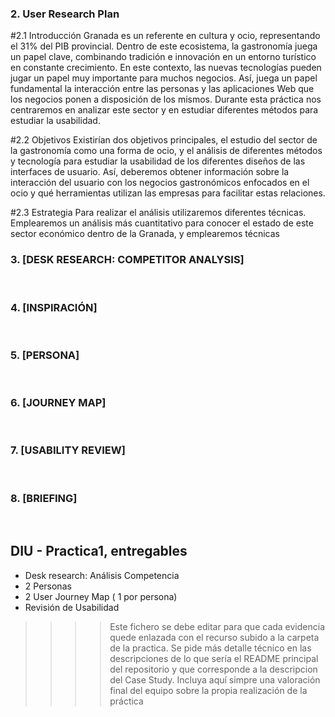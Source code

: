 ### 2. User Research Plan


#2.1 Introducción
Granada es un referente en cultura y ocio, representando el 31% del PIB provincial. Dentro de este ecosistema, la gastronomía juega un papel clave, combinando tradición e innovación en un entorno turístico en constante crecimiento. En este contexto, las nuevas tecnologías pueden jugar un papel muy importante para muchos negocios. Así, juega un papel fundamental la interacción entre las personas y las aplicaciones Web que los negocios ponen a disposición de los mismos. Durante esta práctica nos centraremos en analizar este sector y en estudiar diferentes métodos para estudiar la usabilidad.

#2.2 Objetivos
Existirían dos objetivos principales, el estudio del sector de la gastronomía como una forma de ocio, y el análisis de diferentes métodos y tecnología para estudiar la usabilidad de los
diferentes diseños de las interfaces de usuario. Así, deberemos obtener información sobre la interacción del usuario con los negocios gastronómicos enfocados en el ocio y qué herramientas utilizan las empresas para facilitar estas relaciones.

#2.3 Estrategia
Para realizar el análisis utilizaremos diferentes técnicas. Emplearemos un análisis más cuantitativo para conocer el estado de este sector económico dentro de la Granada, y emplearemos técnicas 
<br> 

### 3. [DESK RESEARCH: COMPETITOR ANALYSIS]

<br>

### 4. [INSPIRACIÓN] 

<br> 

### 5. [PERSONA]

<br>

### 6. [JOURNEY MAP]

<br>

### 7. [USABILITY REVIEW] 

<br>

### 8. [BRIEFING] 

<br>




## DIU - Practica1, entregables


- Desk research: Análisis Competencia 
- 2 Personas 
- 2 User Journey Map  ( 1 por persona)
- Revisión de Usabilidad 


>>>> Este fichero se debe editar para que cada evidencia quede enlazada con el recurso subido a la carpeta de la practica. Se pide más detalle técnico en las descripciones de lo que sería el README principal del repositorio y que corresponde a la descripcion del Case Study.
>>>> Incluya aquí simpre una valoración final del equipo sobre la propia realización de la práctica
